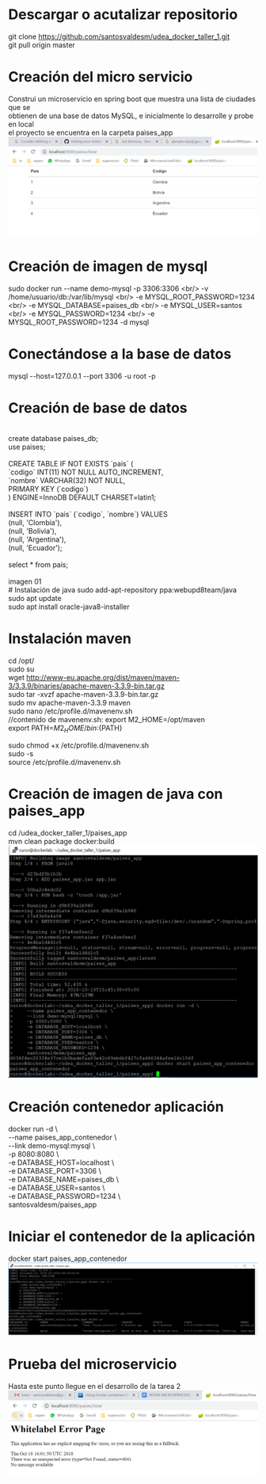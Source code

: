 # Descargar o acutalizar repositorio
git clone https://github.com/santosvaldesm/udea_docker_taller_1.git<br/>
git pull origin master<br/>

# Creación del micro servicio 
Construi un microservicio en spring boot que muestra una lista de ciudades que se <br/>
obtienen de una base de datos MySQL, e inicialmente lo desarrolle y probe en local<br/>
el proyecto se encuentra en la carpeta paises_app<br/>
![N|Solid](https://raw.githubusercontent.com/santosvaldesm/udea_docker_taller_1/master/evidencia-tarea-2/Captura.PNG)

# Creación de imagen de mysql
sudo docker run --name demo-mysql -p 3306:3306 \<br/>
         -v /home/usuario/db:/var/lib/mysql \<br/>
		 -e MYSQL_ROOT_PASSWORD=1234 \<br/>
		 -e MYSQL_DATABASE=paises_db \<br/>
		 -e MYSQL_USER=santos \<br/>
		 -e MYSQL_PASSWORD=1234 \<br/>
         -e MYSQL_ROOT_PASSWORD=1234 -d mysql<br/>
# Conectándose a la base de datos		 
mysql --host=127.0.0.1 --port 3306 -u root -p<br/>	

# Creación de base de datos
<br/>
create database paises_db;<br/>
use paises;<br/>
<br/>
CREATE TABLE IF NOT EXISTS `pais` (<br/>
  `codigo` INT(11) NOT NULL AUTO_INCREMENT,<br/>
  `nombre` VARCHAR(32) NOT NULL,<br/>
  PRIMARY KEY (`codigo`)<br/>
) ENGINE=InnoDB  DEFAULT CHARSET=latin1;<br/>
<br/>
INSERT INTO `pais` (`codigo`, `nombre`) VALUES<br/>
  (null, 'Clombia'),<br/>
  (null, 'Bolivia'),<br/>
  (null, 'Argentina'),<br/>
  (null, 'Ecuador');<br/>
<br/>
select * from pais;<br/>
<br/>
imagen 01	
<br/>	
# Instalación de java	
sudo add-apt-repository ppa:webupd8team/java<br/>
sudo apt update<br/>
sudo apt install oracle-java8-installer<br/>

# Instalación maven<br/>
cd /opt/<br/>
sudo su<br/>
wget http://www-eu.apache.org/dist/maven/maven-3/3.3.9/binaries/apache-maven-3.3.9-bin.tar.gz<br/>
sudo tar -xvzf apache-maven-3.3.9-bin.tar.gz<br/>
sudo mv apache-maven-3.3.9 maven<br/>
sudo nano /etc/profile.d/mavenenv.sh<br/>
  //contenido de mavenenv.sh: 
  export M2_HOME=/opt/maven<br/>
  export PATH=${M2_HOME}/bin:${PATH}<br/>

sudo chmod +x /etc/profile.d/mavenenv.sh<br/>
sudo -s<br/> 
source /etc/profile.d/mavenenv.sh<br/>

# Creación de imagen de java con paises_app
cd /udea_docker_taller_1/paises_app<br/>
mvn clean package docker:build<br/>
![N|Solid](https://raw.githubusercontent.com/santosvaldesm/udea_docker_taller_1/master/evidencia-tarea-2/Captura2.PNG)

# Creación contenedor aplicación
docker run -d &#92;<br/>
    --name paises_app_contenedor &#92;<br/>
    --link demo-mysql:mysql &#92;<br/>
    -p 8080:8080 &#92;<br/>
    -e DATABASE_HOST=localhost &#92;<br/>
    -e DATABASE_PORT=3306 &#92;<br/>
    -e DATABASE_NAME=paises_db &#92;<br/>
    -e DATABASE_USER=santos &#92;<br/>
    -e DATABASE_PASSWORD=1234 &#92;<br/>
    santosvaldesm/paises_app<br/>
	
# Iniciar el contenedor de la aplicación
docker start paises_app_contenedor<br/>
![N|Solid](https://raw.githubusercontent.com/santosvaldesm/udea_docker_taller_1/master/evidencia-tarea-2/Captura4.PNG)

# Prueba del microservicio
Hasta este punto llegue en el desarrollo de la tarea 2<br/>
![N|Solid](https://raw.githubusercontent.com/santosvaldesm/udea_docker_taller_1/master/evidencia-tarea-2/Captura3.PNG)
	

